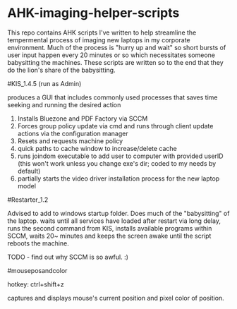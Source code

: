 # AHK-imaging-helper-scripts

This repo contains AHK scripts I've written to help streamline the tempermental process of imaging new laptops in my corporate environment. Much of the process is "hurry up and wait" so short bursts of user input happen every 20 minutes or so which necessitates someone babysitting the machines. These scripts are written so to the end that they do the lion's share of the babysitting.

#KIS_1.4.5 (run as Admin)

produces a GUI that includes commonly used processes that saves time seeking and running the desired action

1. Installs Bluezone and PDF Factory via SCCM
2. Forces group policy update via cmd and runs through client update actions via the configuration manager
3. Resets and requests machine policy
4. quick paths to cache window to increase/delete cache
5. runs joindom executable to add user to computer with provided userID (this won't work unless you change exe's dir; coded to my needs by default)
6. partially starts the video driver installation process for the new laptop model

#Restarter_1.2

Advised to add to windows startup folder. Does much of the "babysitting" of the laptop. waits until all services have loaded after restart via long delay, runs the second command from KIS, installs available programs within SCCM, waits 20~ minutes and keeps the screen awake until the script reboots the machine.


TODO - find out why SCCM is so awful. :)

#mouseposandcolor

hotkey: ctrl+shift+z

captures and displays mouse's current position and pixel color of position.
